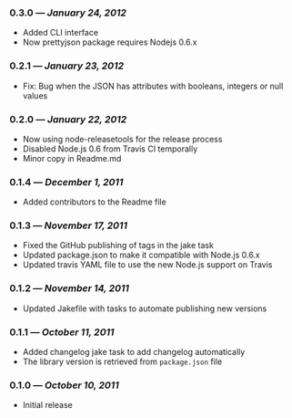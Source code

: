 ### 0.3.0 — *January 24, 2012*

  * Added CLI interface
  * Now prettyjson package requires Nodejs 0.6.x

### 0.2.1 — *January 23, 2012*

  * Fix: Bug when the JSON has attributes with booleans, integers or null values

### 0.2.0 — *January 22, 2012*

  * Now using node-releasetools for the release process
  * Disabled Node.js 0.6 from Travis CI temporally
  * Minor copy in Readme.md

### 0.1.4 — *December 1, 2011*

  * Added contributors to the Readme file

### 0.1.3 — *November 17, 2011*

  * Fixed the GitHub publishing of tags in the jake task
  * Updated package.json to make it compatible with Node.js 0.6.x
  * Updated travis YAML file to use the new Node.js support on Travis

### 0.1.2 — *November 14, 2011*

  * Updated Jakefile with tasks to automate publishing new versions

### 0.1.1 — *October 11, 2011*

  * Added changelog jake task to add changelog automatically
  * The library version is retrieved from `package.json` file

### 0.1.0 — *October 10, 2011*

  * Initial release
